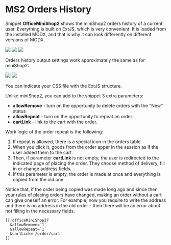 # MS2 Orders History

Snippet **OfficeMiniShop2** shows the miniShop2 orders history of a current user.
Everything is built on ExtJS, which is very convenient. It is loaded from the installed MODX, and that is why it can look differently on different versions of MODX.

[![](https://file.modx.pro/files/c/b/f/cbf808da0f481e1c746144a9549c61ccs.jpg)](https://file.modx.pro/files/c/b/f/cbf808da0f481e1c746144a9549c61cc.png)
[![](https://file.modx.pro/files/8/f/e/8fe7aa15248aa16bf8f4509e15093fd5s.jpg)](https://file.modx.pro/files/8/f/e/8fe7aa15248aa16bf8f4509e15093fd5.png)
[![](https://file.modx.pro/files/9/7/d/97d83a9dad06a604428a859f391110fds.jpg)](https://file.modx.pro/files/9/7/d/97d83a9dad06a604428a859f391110fd.png)

Orders history output settings work approximately the same as for miniShop2:

[![](https://file.modx.pro/files/6/f/2/6f2a563d97bbea76516b74dc9c80baads.jpg)](https://file.modx.pro/files/6/f/2/6f2a563d97bbea76516b74dc9c80baad.png)
[![](https://file.modx.pro/files/c/a/1/ca1a88011b00b8c35f17a0858cb9e531s.jpg)](https://file.modx.pro/files/c/a/1/ca1a88011b00b8c35f17a0858cb9e531.png)

You can indicate your CSS file with the ExtJS structure.

Unlike miniShop2, you can add to the snippet 3 extra parameters:

- **allowRemove** - turn on the opportunity to delete orders with the "New" status
- **allowRepeat** - turn on the opportunity to repeat an order.
- **cartLink** - link to the cart with the order.

Work logic of the order repeat is the following:

1. If repeat is allowed, there is a special icon in the orders table.
2. When you click it, goods from the order apper in the session as if the user added them to the cart.
3. Then, if parameter **cartLink** is not empty, the user is redirected to the indicated page of placing the order. They choose method of delivery, fill in or change address fields.
4. If this parameter is empty, the order is made at once and everything is copied from the old one.

Notice that, if the order being copied was made long ago and since then your rules of placing orders have changed, making an order without a cart can give oneself an error.
For example, now you require to write the address and there is no address in the old order - then there will be an error about not filling in the necessary fields.

```modx
[[!officeMiniShop2?
  &allowRemove=`1`
  &allowRepeat=`1`
  &cartLink=`/order/cart`
]]
```
